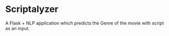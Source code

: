 # Scriptalyzer
A Flask + NLP application which predicts the Genre of the movie with script as an input.
